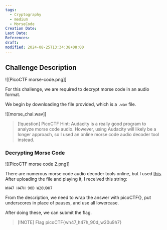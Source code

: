 ```yaml
---
tags:
  - Cryptography
  - medium
  - MorseCode
Creation Date: 
Last Date: 
References: 
draft: 
modified: 2024-08-25T13:34:38+08:00
---
```

## Challenge Description
![[PicoCTF morse-code.png]]

For this challenge, we are required to decrypt morse code in an audio format. 

We begin by downloading the file provided, which is a `.wav` file.

![[morse_chal.wav]]

>[!question] PicoCTF Hint: Audacity is a really good program to analyze morse code audio.
>However, using Audacity will likely be a longer approach, so I used an online morse code audio decoder tool instead.
### Decrypting Morse Code
![[PicoCTF morse code 2.png]]

There are numerous morse code audio decoder tools online, but I used [this](https://databorder.com/transfer/morse-sound-receiver/). 
After uploading the file and playing it, I received this string:
```
WH47 H47H 90D W20U9H7
```

From the description, we need to wrap the answer with picoCTF{}, put underscores in place of pauses, and use all lowercase.

After doing these, we can submit the flag.

>[!NOTE] Flag
>picoCTF{wh47_h47h_90d_w20u9h7}